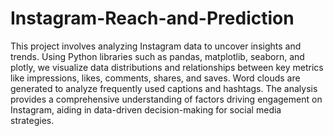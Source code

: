# Instagram-Reach-and-Prediction

This project involves analyzing Instagram data to uncover insights and trends. Using Python libraries such as pandas, matplotlib, seaborn, and plotly, we visualize data distributions and relationships between key metrics like impressions, likes, comments, shares, and saves. Word clouds are generated to analyze frequently used captions and hashtags. The analysis provides a comprehensive understanding of factors driving engagement on Instagram, aiding in data-driven decision-making for social media strategies.
